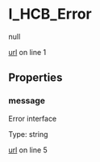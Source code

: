 # I_HCB_Error

null 

[url](https://github.com/devramsean0/hcb.js/blob/380328b/src/api_schemas/error.ts#L1) on line 1  

## Properties
### message

Error interface 

Type: string  

[url](https://github.com/devramsean0/hcb.js/blob/380328b/src/api_schemas/error.ts#L5) on line 5  
